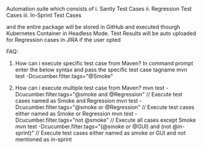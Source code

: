 Automation suite which consists of
	 i. Sanity Test Cases
	ii. Regression Test Cases
   iii. In-Sprint Test Cases
   
and the entire package will be stored in GitHub and executed thourgh Kubernetes Container in Headless Mode. 
Test Results will be auto uploaded for Regression cases in JIRA if the user opted

FAQ:
1. How can i execute specific test case from Maven?
In command prompt enter the below syntax and pass the specific test case tagname
	mvn test -Dcucumber.filter.tags="@Smoke"
	
2. How can i execute multiple test case from Maven?
	mvn test -Dcucumber.filter.tags="@smoke and @Regression"		// Execute test cases named as Smoke and Regression
	mvn test -Dcucumber.filter.tags="@smoke or @Regression"			// Execute test cases either named as Smoke or Regression
	mvn test -Dcucumber.filter.tags="not @smoke"                    	// Execute all cases except Smoke
	mvn test -Dcucumber.filter.tags="(@smoke or @GUI) and (not @in-sprint)"	// Execute test cases either named as smoke or GUI and not mentioned as in-sprint

